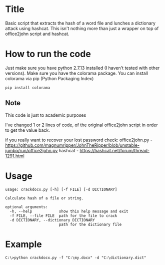 # Title

Basic script that extracts the hash of a word file and lunches a dictionary attack using hashcat.
This isn't nothing more than just a wrapper on top of office2john script and hashcat.

# How to run the code

Just make sure you have python 2.7.13 installed (I haven't tested with other versions).
Make sure you have the colorama package.
You can install colorama via pip (Python Packaging Index)

```
pip install colorama
```

## Note

This code is just to academic purposes

I've changed 1 or 2 lines of code, of the original office2john script in order to get the value back.

if you really want to recover your lost password
check:
     office2john.py - https://github.com/magnumripper/JohnTheRipper/blob/unstable-jumbo/run/office2john.py
     hashcat - https://hashcat.net/forum/thread-1291.html


# Usage

```
usage: crackdocx.py [-h] [-f FILE] [-d DICTIONARY]

Calculate hash of a file or string.

optional arguments:
  -h, --help            show this help message and exit
  -f FILE, --file FILE  path for the file to crack
  -d DICTIONARY, --dictionary DICTIONARY
                        path for the dictionary file
```

# Example

```
C:\>python crackdocx.py -f "C:\my.docx" -d "C:\dictionary.dict"
```

